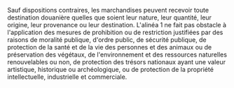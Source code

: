 Sauf dispositions contraires, les marchandises peuvent
recevoir toute destination douanière quelles que soient leur nature,
leur quantité, leur origine, leur provenance ou leur destination.
L'alinéa 1 ne fait pas obstacle à l'application des mesures de
prohibition ou de restriction justifiées par des raisons de moralité
publique, d'ordre public, de sécurité publique, de protection de la
santé et de la vie des personnes et des animaux ou de préservation des
végétaux, de l'environnement et des ressources naturelles renouvelables
ou non, de protection des trésors nationaux ayant une valeur artistique,
historique ou archéologique, ou de protection de la propriété
intellectuelle, industrielle et commerciale.